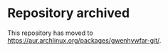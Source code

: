 # Repository archived

This repository has moved to https://aur.archlinux.org/packages/gwenhywfar-git/.

